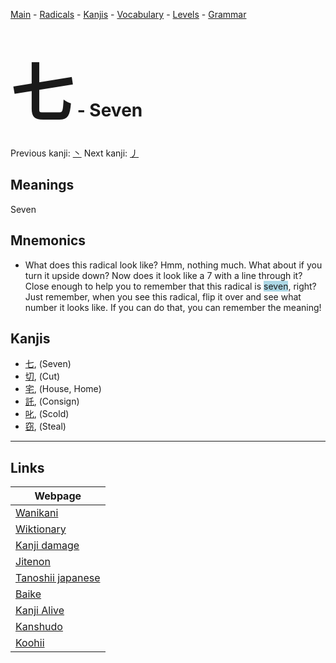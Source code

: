 <style> bigfont {font-size: 100px}</style>
[Main](../README.md) -
[Radicals](../radicals.md) -
[Kanjis](../kanjis.md) -
[Vocabulary](../vocabulary.md) -
[Levels](../levels.md) -
[Grammar](../grammar.md)
# <bigfont> 七</bigfont> - Seven 

Previous kanji: [丶](丶.md) Next kanji: [丿](丿.md) 

## Meanings
 Seven
## Mnemonics
 * What does this radical look like? Hmm, nothing much. What about if you turn it upside down? Now does it look like a 7 with a line through it? Close enough to help you to remember that this radical is <span style="background-color:#ADD8E6"> seven</span>, right? Just remember, when you see this radical, flip it over and see what number it looks like. If you can do that, you can remember the meaning!


## Kanjis
 * [七](../kanjis/七.md), (Seven)
* [切](../kanjis/切.md), (Cut)
* [宅](../kanjis/宅.md), (House, Home)
* [託](../kanjis/託.md), (Consign)
* [叱](../kanjis/叱.md), (Scold)
* [窃](../kanjis/窃.md), (Steal)



---

## Links 

| Webpage |
| --- |
| [Wanikani          ](https://www.wanikani.com/kanji/七) |
| [Wiktionary        ](https://en.wiktionary.org/wiki/七) |
| [Kanji damage      ](http://www.kanjidamage.com/kanji/search?utf8=✓&q=七) |
| [Jitenon           ](https://jitenon.com/kanji/七) |
| [Tanoshii japanese ](https://www.tanoshiijapanese.com/dictionary/kanji.cfm?k=七) |
| [Baike             ](https://baike.baidu.com/item/七) |
| [Kanji Alive       ](https://app.kanjialive.com/七) |
| [Kanshudo          ](https://www.kanshudo.com/searchmn?q=七) |
| [Koohii            ](https://kanji.koohii.com/study/kanji/七) |
